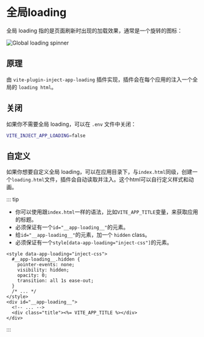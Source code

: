 # 全局loading

全局 loading 指的是页面刷新时出现的加载效果，通常是一个旋转的图标：

![Global loading spinner](/guide/loading.png)

## 原理

由 `vite-plugin-inject-app-loading` 插件实现，插件会在每个应用的注入一个全局的 `loading html`。

## 关闭

如果你不需要全局 loading，可以在 `.env` 文件中关闭：

```bash
VITE_INJECT_APP_LOADING=false
```

## 自定义

如果你想要自定义全局 loading，可以在应用目录下，与`index.html`同级，创建一个`loading.html`文件，插件会自动读取并注入。这个html可以自行定义样式和动画。

::: tip

- 你可以使用跟`index.html`一样的语法，比如`VITE_APP_TITLE`变量，来获取应用的标题。
- 必须保证有一个`id="__app-loading__"`的元素。
- 给`id="__app-loading__"`的元素，加一个 `hidden` class。
- 必须保证有一个`style[data-app-loading="inject-css"]`的元素。

```html{1,4}
<style data-app-loading="inject-css">
  #__app-loading__.hidden {
    pointer-events: none;
    visibility: hidden;
    opacity: 0;
    transition: all 1s ease-out;
  }
  /* ... */
</style>
<div id="__app-loading__">
  <!-- ... -->
  <div class="title"><%= VITE_APP_TITLE %></div>
</div>
```

:::
